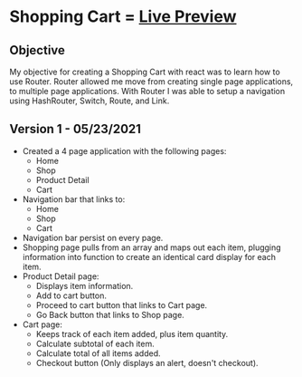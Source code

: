 # Shopping Cart = [Live Preview](https://robisonwebdev.github.io/shopping-cart/)

## Objective
My objective for creating a Shopping Cart with react was to learn how to use Router. Router allowed me move from creating single page applications, to multiple page applications. With Router I was able to setup a navigation using HashRouter, Switch, Route, and Link.

## Version 1 - 05/23/2021
- Created a 4 page application with the following pages:
    - Home
    - Shop
    - Product Detail
    - Cart
- Navigation bar that links to:
    - Home
    - Shop
    - Cart
- Navigation bar persist on every page.
- Shopping page pulls from an array and maps out each item, plugging information into function to create an identical card display for each item.
- Product Detail page:
    - Displays item information.
    - Add to cart button.
    - Proceed to cart button that links to Cart page.
    - Go Back button that links to Shop page.
- Cart page:
    - Keeps track of each item added, plus item quantity.
    - Calculate subtotal of each item.
    - Calculate total of all items added.
    - Checkout button (Only displays an alert, doesn't checkout).